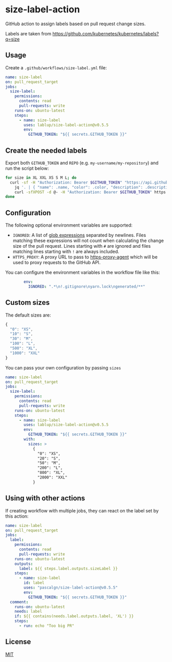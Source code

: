 # size-label-action

GitHub action to assign labels based on pull request change sizes.

Labels are taken from https://github.com/kubernetes/kubernetes/labels?q=size

## Usage

Create a `.github/workflows/size-label.yml` file:

```yaml
name: size-label
on: pull_request_target
jobs:
  size-label:
    permissions:
      contents: read
      pull-requests: write
    runs-on: ubuntu-latest
    steps:
      - name: size-label
        uses: lablup/size-label-action@v0.5.5
        env:
          GITHUB_TOKEN: "${{ secrets.GITHUB_TOKEN }}"
```

## Create the needed labels

Export both `GITHUB_TOKEN` and `REPO` (e.g. `my-username/my-repository`) and run the script below:

```bash
for size in XL XXL XS S M L; do
  curl -sf -H "Authorization: Bearer $GITHUB_TOKEN" "https://api.github.com/repos/kubernetes/kubernetes/labels/size/$size" |
    jq '. | { "name": .name, "color": .color, "description": .description }' |
    curl -sfXPOST -d @- -H "Authorization: Bearer $GITHUB_TOKEN" https://api.github.com/repos/$REPO/labels
done
```

## Configuration

The following optional environment variables are supported:

- `IGNORED`: A list of [glob expressions](http://man7.org/linux/man-pages/man7/glob.7.html)
  separated by newlines. Files matching these expressions will not count when
  calculating the change size of the pull request. Lines starting with `#` are
  ignored and files matching lines starting with `!` are always included.
- `HTTPS_PROXY`: A proxy URL to pass to [https-proxy-agent](https://www.npmjs.com/package/https-proxy-agent)
  which will be used to proxy requests to the GitHub API.

You can configure the environment variables in the workflow file like this:

```yaml
        env:
          IGNORED: ".*\n!.gitignore\nyarn.lock\ngenerated/**"
```

## Custom sizes

The default sizes are:

```js
{
  "0": "XS",
  "10": "S",
  "30": "M",
  "100": "L",
  "500": "XL",
  "1000": "XXL"
}
```

You can pass your own configuration by passing `sizes`

```yaml
name: size-label
on: pull_request_target
jobs:
  size-label:
    permissions:
      contents: read
      pull-requests: write
    runs-on: ubuntu-latest
    steps:
      - name: size-label
        uses: lablup/size-label-action@v0.5.5
        env:
          GITHUB_TOKEN: "${{ secrets.GITHUB_TOKEN }}"
        with:
          sizes: >
            {
              "0": "XS",
              "20": "S",
              "50": "M",
              "200": "L",
              "800": "XL",
              "2000": "XXL"
            }
```

## Using with other actions

If creating workflow with multiple jobs, they can react on the label set by this action:

```yaml
name: size-label
on: pull_request_target
jobs:
  label:
    permissions:
      contents: read
      pull-requests: write
    runs-on: ubuntu-latest
    outputs:
      label: ${{ steps.label.outputs.sizeLabel }}
    steps:
      - name: size-label
        id: label
        uses: "pascalgn/size-label-action@v0.5.5"
        env:
          GITHUB_TOKEN: "${{ secrets.GITHUB_TOKEN }}"
  comment:
    runs-on: ubuntu-latest
    needs: label
    if: ${{ contains(needs.label.outputs.label, 'XL') }}
    steps:
      - run: echo "Too big PR"
```

## License

[MIT](LICENSE)
